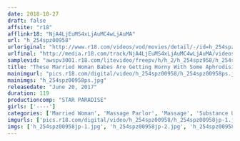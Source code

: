 ```yaml
---
date: 2018-10-27
draft: false
affsite: "r18"
afflinkr18: "NjA4LjEuMS4xLjAuMC4wLjAuMA"
url: "h_254spz00958"
urloriginal: "http://www.r18.com/videos/vod/movies/detail/-/id=h_254spz00958"
urlfinal: "http://media.r18.com/track/NjA4LjEuMS4xLjAuMC4wLjAuMA/videos/vod/movies/detail/-/id=h_254spz00958"
samplevid: "awspv3001.r18.com/litevideo/freepv/h/h_2/h_254spz958/h_254spz958_dmb_w.mp4"
title: "These Married Woman Babes Are Getting Horny With Some Aphrodisiac Oil Massage... Please Touch Me Some More! And Now They're Begging For More Filthy Fondling"
mainimgurl: "pics.r18.com/digital/video/h_254spz00958/h_254spz00958ps.jpg"
mainimgs: "h_254spz00958ps.jpg"
releasedate: "June 20, 2017"
duration: 119
productioncomp: "STAR PARADISE"
girls: ['----']
categories: ['Married Woman', 'Massage Parlor', 'Massage', 'Substance Use', 'Hi-Def']
imgurls: ['pics.r18.com/digital/video/h_254spz00958/h_254spz00958jp-1.jpg', 'pics.r18.com/digital/video/h_254spz00958/h_254spz00958jp-2.jpg', 'pics.r18.com/digital/video/h_254spz00958/h_254spz00958jp-3.jpg', 'pics.r18.com/digital/video/h_254spz00958/h_254spz00958jp-4.jpg', 'pics.r18.com/digital/video/h_254spz00958/h_254spz00958jp-5.jpg', 'pics.r18.com/digital/video/h_254spz00958/h_254spz00958jp-6.jpg', 'pics.r18.com/digital/video/h_254spz00958/h_254spz00958jp-7.jpg', 'pics.r18.com/digital/video/h_254spz00958/h_254spz00958jp-8.jpg', 'pics.r18.com/digital/video/h_254spz00958/h_254spz00958jp-9.jpg', 'pics.r18.com/digital/video/h_254spz00958/h_254spz00958jp-10.jpg', 'pics.r18.com/digital/video/h_254spz00958/h_254spz00958jp-11.jpg', 'pics.r18.com/digital/video/h_254spz00958/h_254spz00958jp-12.jpg', 'pics.r18.com/digital/video/h_254spz00958/h_254spz00958jp-13.jpg', 'pics.r18.com/digital/video/h_254spz00958/h_254spz00958jp-14.jpg', 'pics.r18.com/digital/video/h_254spz00958/h_254spz00958jp-15.jpg', 'pics.r18.com/digital/video/h_254spz00958/h_254spz00958jp-16.jpg', 'pics.r18.com/digital/video/h_254spz00958/h_254spz00958jp-17.jpg', 'pics.r18.com/digital/video/h_254spz00958/h_254spz00958jp-18.jpg', 'pics.r18.com/digital/video/h_254spz00958/h_254spz00958jp-19.jpg', 'pics.r18.com/digital/video/h_254spz00958/h_254spz00958jp-20.jpg']
imgs: ['h_254spz00958jp-1.jpg', 'h_254spz00958jp-2.jpg', 'h_254spz00958jp-3.jpg', 'h_254spz00958jp-4.jpg', 'h_254spz00958jp-5.jpg', 'h_254spz00958jp-6.jpg', 'h_254spz00958jp-7.jpg', 'h_254spz00958jp-8.jpg', 'h_254spz00958jp-9.jpg', 'h_254spz00958jp-10.jpg', 'h_254spz00958jp-11.jpg', 'h_254spz00958jp-12.jpg', 'h_254spz00958jp-13.jpg', 'h_254spz00958jp-14.jpg', 'h_254spz00958jp-15.jpg', 'h_254spz00958jp-16.jpg', 'h_254spz00958jp-17.jpg', 'h_254spz00958jp-18.jpg', 'h_254spz00958jp-19.jpg', 'h_254spz00958jp-20.jpg']
---
```

